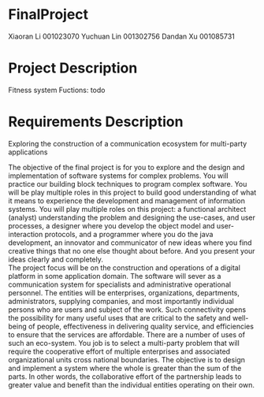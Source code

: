 # FinalProject
Xiaoran Li   001023070
Yuchuan Lin  001302756
Dandan Xu    001085731

# Project Description
Fitness system
Fuctions: todo

# Requirements Description 
Exploring the construction of a communication ecosystem for multi-party applications

The objective of the final project is for you to explore and the design and implementation of software systems for complex problems. You will practice our building block techniques to program complex software. You will be play multiple roles in this project to build good understanding of what it means to experience the development and management of information systems. You will play multiple roles on this project: a functional architect (analyst) understanding the problem and designing the use-cases, and user processes, a designer where you develop the object model and user-interaction protocols, and a programmer where you do the java development, an innovator and communicator of new ideas where you find creative things that no one else thought about before. And you present your ideas clearly and completely.  
The project focus will be on the construction and operations of a digital platform in some application domain. The software will sever as a communication system for specialists and administrative operational personnel. The entities will be enterprises, organizations, departments, administrators, supplying companies, and most importantly individual persons who are users and subject of the work. Such connectivity opens the possibility for many useful uses that are critical to the safety and well-being of people, effectiveness in delivering quality service, and efficiencies to ensure that the services are affordable. There are a number of uses of such an eco-system.
You job is to select a multi-party problem that will require the cooperative effort of multiple enterprises and associated organizational units cross national boundaries. The objective is to design and implement a system where the whole is greater than the sum of the parts. In other words, the collaborative effort of the partnership leads to greater value and benefit than the individual entities operating on their own. 